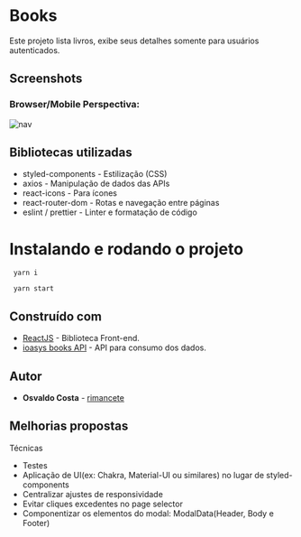 
# Books

Este projeto lista livros, exibe seus detalhes somente para usuários autenticados.

## Screenshots

### Browser/Mobile Perspectiva:
![nav](./docs/nav.gif)

## Bibliotecas utilizadas

- styled-components - Estilização (CSS)
- axios - Manipulação de dados das APIs
- react-icons - Para ícones
- react-router-dom - Rotas e navegação entre páginas
- eslint / prettier - Linter e formatação de código

# Instalando e rodando o projeto

```
 yarn i
```

```
 yarn start
```
## Construído com

- [ReactJS](https://pt-br.reactjs.org/) - Biblioteca Front-end.
- [ioasys books API](https://books.ioasys.com.br/api/docs/) - API para consumo dos dados.

## Autor

- **Osvaldo Costa** - [rimancete](https://github.com/rimancete)

## Melhorias propostas

Técnicas
- Testes
- Aplicação de UI(ex: Chakra, Material-UI ou similares) no lugar de styled-components
- Centralizar ajustes de responsividade
- Evitar cliques excedentes no page selector
- Componentizar os elementos do modal: ModalData(Header, Body e Footer)
